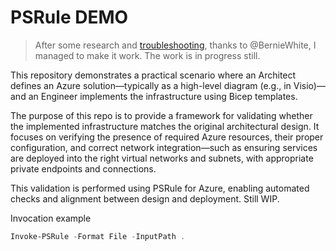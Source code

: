 # PSRule DEMO

> After some research and [troubleshooting](https://github.com/Azure/PSRule.Rules.Azure/issues/3298), thanks to @BernieWhite, I managed to make it work. The work is in progress still.

This repository demonstrates a practical scenario where an Architect defines an Azure solution—typically as a high-level diagram (e.g., in Visio)—and an Engineer implements the infrastructure using Bicep templates.

The purpose of this repo is to provide a framework for validating whether the implemented infrastructure matches the original architectural design. It focuses on verifying the presence of required Azure resources, their proper configuration, and correct network integration—such as ensuring services are deployed into the right virtual networks and subnets, with appropriate private endpoints and connections.

This validation is performed using PSRule for Azure, enabling automated checks and alignment between design and deployment. Still WIP.

Invocation example

```powershell
Invoke-PSRule -Format File -InputPath .
```

